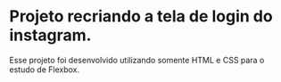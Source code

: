# Projeto recriando a tela de login do instagram.

Esse projeto foi desenvolvido utilizando somente HTML e CSS para o estudo de Flexbox.
